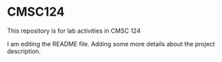 # CMSC124
This repository is for lab activities in CMSC 124

I am editing the README file. Adding some more details about the project 
description.
